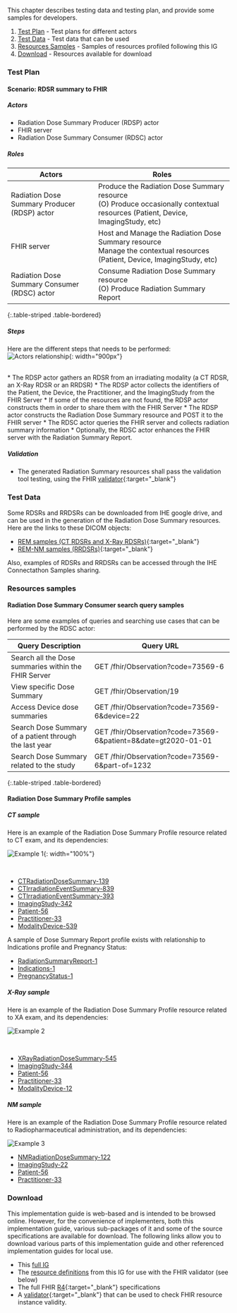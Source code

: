 This chapter describes testing data and testing plan, and provide some samples for developers.

1. [Test Plan](#testplan) - Test plans for different actors 
2. [Test Data](#testdata) - Test data that can be used
3. [Resources Samples](#samples) - Samples of resources profiled following this IG
4. [Download](#download) - Resources available for download

<a name="testplan"></a>

### Test Plan
#### Scenario: RDSR summary to FHIR
##### Actors

* Radiation Dose Summary Producer (RDSP) actor
* FHIR server
* Radiation Dose Summary Consumer (RDSC) actor

##### Roles

| Actors | Roles |
|--------------------------|-----------------------|
| Radiation Dose Summary Producer (RDSP) actor| Produce the Radiation Dose Summary resource <br/> (O) Produce occasionally contextual resources  (Patient, Device, ImagingStudy, etc) |
| FHIR server | Host and Manage the Radiation Dose Summary resource <br/> Manage the contextual resources (Patient, Device, ImagingStudy, etc)|
|Radiation Dose Summary Consumer (RDSC) actor | Consume Radiation Dose Summary resource <br/> (O) Produce Radiation Summary Report |
{:.table-striped .table-bordered}

##### Steps

Here are the different steps that needs to be performed: 
![Actors relationship](./seq.png){: width="900px"}

<br clear="all" />
* The RDSP actor gathers an RDSR from an irradiating modality (a CT RDSR, an X-Ray RDSR or an RRDSR)
* The RDSP actor collects the identifiers of the Patient, the Device, the Practitioner, and the ImagingStudy from the FHIR Server
    * If some of the resources are not found, the RDSP actor constructs them in order to share them with the FHIR Server
* The RDSP actor constructs the Radiation Dose Summary resource and POST it to the FHIR server
* The RDSC actor queries the FHIR server and collects radiation summary information
* Optionally, the RDSC actor enhances the FHIR server with the Radiation Summary Report.

##### Validation

* The generated Radiation Summary resources shall pass the validation tool testing, using the FHIR [validator](https://github.com/hapifhir/org.hl7.fhir.core/releases/latest/download/validator_cli.jar){:target="_blank"}

<a name="testdata"></a>

### Test Data
Some RDSRs and RRDSRs can be downloaded from IHE google drive, and can be used in the generation of the Radiation Dose Summary resources. Here are the links to these DICOM objects:
* [REM samples (CT RDSRs and X-Ray RDSRs)](https://drive.google.com/drive/u/0/folders/1M3OLxdHU25q8vNKQSr-O3Aip__YOYly0){:target="_blank"}
* [REM-NM samples (RRDSRs)](https://drive.google.com/drive/u/0/folders/1fE1BGXQDhqjzTbESt38qtiJ1Q7Js6Gg3){:target="_blank"}

Also, examples of RDSRs and RRDSRs can be accessed through the IHE Connectathon Samples sharing.

<a name="samples"></a>

### Resources samples
#### Radiation Dose Summary Consumer search query samples

Here are some examples of queries and searching use cases that can be performed by the RDSC actor:

| Query Description | Query URL |
|-------------------|--------------------------------------------------------------|
| Search all the Dose summaries within the FHIR Server | GET /fhir/Observation?code=73569-6 |
| View specific Dose Summary | GET /fhir/Observation/19 |
| Access Device dose summaries | GET /fhir/Observation?code=73569-6&device=22  |
| Search Dose Summary of a patient through the last year | GET /fhir/Observation?code=73569-6&patient=8&date=gt2020-01-01 |
| Search Dose Summary related to the study | GET /fhir/Observation?code=73569-6&part-of=1232 |
{:.table-striped .table-bordered}


#### Radiation Dose Summary Profile samples
##### CT sample
Here is an example of the Radiation Dose Summary Profile resource related to CT exam, and its dependencies:

![Example 1](./example1.png){: width="100%"}

<br clear="all" />

* [CTRadiationDoseSummary-139](Observation-139.html)
* [CTIrradiationEventSummary-839](Observation-839.html)
* [CTIrradiationEventSummary-393](Observation-393.html)
* [ImagingStudy-342](ImagingStudy-342.html)
* [Patient-56](Patient-56.html)
* [Practitioner-33](Practitioner-33.html)
* [ModalityDevice-539](Device-539.html)

A sample of Dose Summary Report profile exists with relationship to Indications profile and Pregnancy Status:
* [RadiationSummaryReport-1](Composition-1.html)
* [Indications-1](Observation-34.html)
* [PregnancyStatus-1](Observation-33.html)

##### X-Ray sample
Here is an example of the Radiation Dose Summary Profile resource related to XA exam, and its dependencies:

![Example 2](./example2.png)

<br clear="all" />

* [XRayRadiationDoseSummary-545](Observation-545.html)
* [ImagingStudy-344](ImagingStudy-344.html)
* [Patient-56](Patient-56.html)
* [Practitioner-33](Practitioner-33.html)
* [ModalityDevice-12](Device-12.html)

##### NM sample
Here is an example of the Radiation Dose Summary Profile resource related to Radiopharmaceutical administration, and its dependencies:

![Example 3](./example3.png)
<br clear="all" />

* [NMRadiationDoseSummary-122](Observation-122.html)
* [ImagingStudy-22](ImagingStudy-22.html)
* [Patient-56](Patient-56.html)
* [Practitioner-33](Practitioner-33.html)


<a name="download"></a>

### Download

This implementation guide is web-based and is intended to be browsed online. However, for the convenience of implementers, both this implementation guide, various sub-packages of it and some of the source specifications are available for download. The following links allow you to download various parts of this implementation guide and other referenced implementation guides for local use.

*   This [full IG](full-ig.zip)
*   The [resource definitions](definitions.json.zip) from this IG for use with the FHIR validator (see below)
*   The full FHIR [R4](http://hl7.org/fhir/R4/fhir-spec.zip){:target="_blank"} specifications
*   A [validator](https://github.com/hapifhir/org.hl7.fhir.core/releases/latest/download/validator_cli.jar){:target="_blank"} that can be used to check FHIR resource instance validity.


